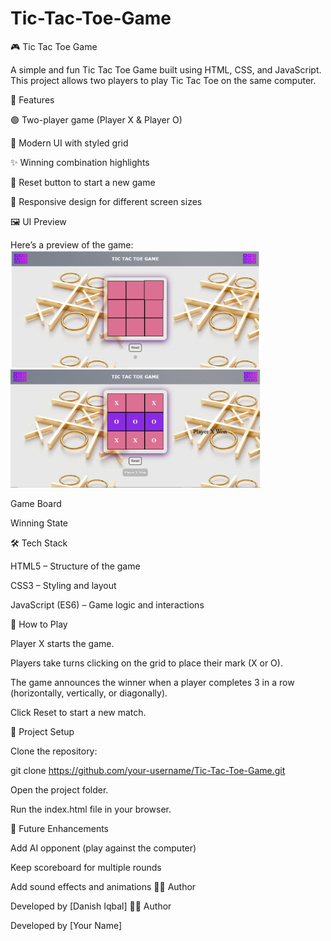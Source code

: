 # Tic-Tac-Toe-Game
🎮 Tic Tac Toe Game

A simple and fun Tic Tac Toe Game built using HTML, CSS, and JavaScript.
This project allows two players to play Tic Tac Toe on the same computer.

🚀 Features

🟢 Two-player game (Player X & Player O)

🎨 Modern UI with styled grid

✨ Winning combination highlights

🔄 Reset button to start a new game

📱 Responsive design for different screen sizes

🖼️ UI Preview

Here’s a preview of the game:
<img src="Image1.png" alt="Tic Tac Toe Start" width="400">
<img src="Image2.png" alt="Tic Tac Toe Start" width="400">


Game Board

Winning State

🛠️ Tech Stack

HTML5 – Structure of the game

CSS3 – Styling and layout

JavaScript (ES6) – Game logic and interactions

🎯 How to Play

Player X starts the game.

Players take turns clicking on the grid to place their mark (X or O).

The game announces the winner when a player completes 3 in a row (horizontally, vertically, or diagonally).

Click Reset to start a new match.

📂 Project Setup

Clone the repository:

git clone https://github.com/your-username/Tic-Tac-Toe-Game.git


Open the project folder.

Run the index.html file in your browser.

🔮 Future Enhancements

Add AI opponent (play against the computer)

Keep scoreboard for multiple rounds

Add sound effects and animations
👨‍💻 Author

Developed by [Danish Iqbal]
👨‍💻 Author

Developed by [Your Name]
